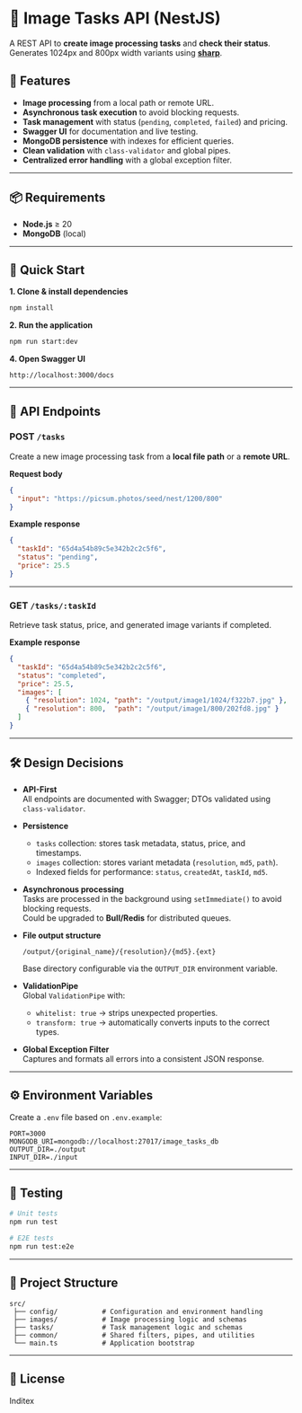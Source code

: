# 📸 Image Tasks API (NestJS)

A REST API to **create image processing tasks** and **check their status**.  
Generates 1024px and 800px width variants using [**sharp**](https://sharp.pixelplumbing.com/).  

## 🚀 Features
- **Image processing** from a local path or remote URL.
- **Asynchronous task execution** to avoid blocking requests.
- **Task management** with status (`pending`, `completed`, `failed`) and pricing.
- **Swagger UI** for documentation and live testing.
- **MongoDB persistence** with indexes for efficient queries.
- **Clean validation** with `class-validator` and global pipes.
- **Centralized error handling** with a global exception filter.

---

## 📦 Requirements
- **Node.js** ≥ 20
- **MongoDB** (local)
---

## 🏁 Quick Start

**1. Clone & install dependencies**
```bash
npm install
```

**2. Run the application**
```bash
npm run start:dev
```

**4. Open Swagger UI**
```
http://localhost:3000/docs
```

---

## 📖 API Endpoints

### **POST** `/tasks`
Create a new image processing task from a **local file path** or a **remote URL**.

**Request body**
```json
{
  "input": "https://picsum.photos/seed/nest/1200/800"
}
```

**Example response**
```json
{
  "taskId": "65d4a54b89c5e342b2c2c5f6",
  "status": "pending",
  "price": 25.5
}
```

---

### **GET** `/tasks/:taskId`
Retrieve task status, price, and generated image variants if completed.

**Example response**
```json
{
  "taskId": "65d4a54b89c5e342b2c2c5f6",
  "status": "completed",
  "price": 25.5,
  "images": [
    { "resolution": 1024, "path": "/output/image1/1024/f322b7.jpg" },
    { "resolution": 800,  "path": "/output/image1/800/202fd8.jpg" }
  ]
}
```

---

## 🛠 Design Decisions

- **API-First**  
  All endpoints are documented with Swagger; DTOs validated using `class-validator`.

- **Persistence**  
  - `tasks` collection: stores task metadata, status, price, and timestamps.  
  - `images` collection: stores variant metadata (`resolution`, `md5`, `path`).  
  - Indexed fields for performance: `status`, `createdAt`, `taskId`, `md5`.

- **Asynchronous processing**  
  Tasks are processed in the background using `setImmediate()` to avoid blocking requests.  
  Could be upgraded to **Bull/Redis** for distributed queues.

- **File output structure**  
  ```
  /output/{original_name}/{resolution}/{md5}.{ext}
  ```
  Base directory configurable via the `OUTPUT_DIR` environment variable.

- **ValidationPipe**  
  Global `ValidationPipe` with:
  - `whitelist: true` → strips unexpected properties.  
  - `transform: true` → automatically converts inputs to the correct types.

- **Global Exception Filter**  
  Captures and formats all errors into a consistent JSON response.

---

## ⚙️ Environment Variables
Create a `.env` file based on `.env.example`:
```env
PORT=3000
MONGODB_URI=mongodb://localhost:27017/image_tasks_db
OUTPUT_DIR=./output
INPUT_DIR=./input
```

---

## 🧪 Testing
```bash
# Unit tests
npm run test

# E2E tests
npm run test:e2e
```

---

## 📂 Project Structure
```
src/
 ├── config/           # Configuration and environment handling
 ├── images/           # Image processing logic and schemas
 ├── tasks/            # Task management logic and schemas
 ├── common/           # Shared filters, pipes, and utilities
 └── main.ts           # Application bootstrap
```

---

## 📜 License
Inditex
